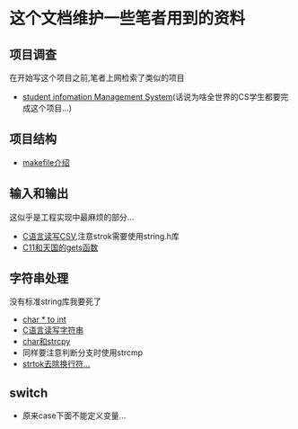 # 这个文档维护一些笔者用到的资料

## 项目调查
在开始写这个项目之前,笔者上网检索了类似的项目
- [student infomation Management System](https://www.geeksforgeeks.org/student-information-management-system/)(话说为啥全世界的CS学生都要完成这个项目...)

## 项目结构
- [makefile介绍](https://seisman.github.io/how-to-write-makefile/introduction.html#id2)

## 输入和输出
这似乎是工程实现中最麻烦的部分...
- [C语言读写CSV](https://www.cnblogs.com/mengxinayan/p/22-02-read-write-csv-in-c-1.html),注意strok需要使用string.h库
- [C11和天国的gets函数](https://stackoverflow.com/questions/34031514/implicit-declaration-of-gets)

## 字符串处理

没有标准string库我要死了

- [char * to int](https://stackoverflow.com/questions/9610895/how-do-you-cast-a-char-to-an-int-or-a-double-in-c)
- [C语言读写字符串](https://blog.csdn.net/liuyanfeier/article/details/60959508)
- [char和strcpy](https://www.runoob.com/cprogramming/c-function-strcpy.html)
- 同样要注意判断分支时使用strcmp
- [strtok去除换行符...](https://zhidao.baidu.com/question/135426032806058645.html)

## switch
- 原来case下面不能定义变量...